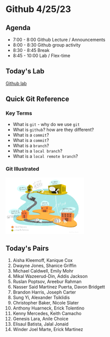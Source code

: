 # Github 4/25/23

## Agenda
* 7:00 - 8:00 Github Lecture / Announcements
* 8:00 - 8:30 Github group activity
* 8:30 - 8:45 Break
* 8:45 - 10:00 Lab / Flex-time


## Today's Lab
[Github lab](https://github.com/10-2-pursuit/lab-github)

## Quick Git Reference

### Key Terms
- What is `git` - why do we use `git`
- What is `github`? how are they different? 
- What is a `commit`?
- What is a `commit`?
- What is a `branch`?
- What is a `local branch`?
- What is a `local remote branch`?

### Git Illustrated
<img src="assets/git-allison-horst.png" alt="git illustrated" width="50%">






## Today's Pairs
1. Aisha Kleemoff, Kanique Cox
2. Dwayne Jones, Shanice Griffin
3. Michael Caldwell, Emily Mohr
4. Mikal Wazeerud-Din, Addis Jackson
5. Ruslan Poptsov, Areebur Rahman
6. Nasser Said Martinez Puerta, Davon Bridgett
7. Brandon Harris, Joseph Carter
8. Sung Yi, Alexander Tsiklidis
9. Christopher Baker, Nicole Slater
10. Anthony Huarneck, Erick Tolentino
11. Kenny Mercedes, Keith Camacho
12. Genesis Lara, Anile Choice
13. Elisaul Batista, Jalal Jonaid
14. Winder Joel Marte, Erick Martinez
